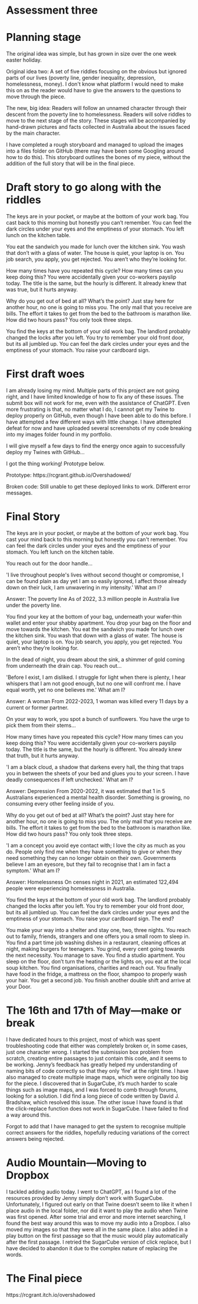 # Assessment three
# Planning stage

</p>The original idea was simple, but has grown in size over the one week easter holiday.</p>
</p>Original idea two: A set of five riddles focusing on the obvious but ignored parts of our lives (poverty line, gender inequality, depression, homelessness, money). 
I don't know what platform I would need to make this on as the reader would have to give the answers to the questions to move through the piece.</p>

</p>The new, big idea: Readers will follow an unnamed character through their descent from the poverty line to homelessness. Readers will solve riddles to move to the next stage of the story. These stages will be accompanied by hand-drawn pictures and facts collected in Australia about the issues faced by the main character.</p>

</p>I have completed a rough storyboard and managed to upload the images into a files folder on GitHub (there may have been some Googling around how to do this). This storyboard outlines the bones of my piece, without the addition of the full story that will be in the final piece.</p>

# Draft story to go along with the riddles

</p>The keys are in your pocket, or maybe at the bottom of your work bag. You cast back to this morning but honestly you can’t remember. You can feel the dark circles under your eyes and the emptiness of your stomach. You left lunch on the kitchen table.</p>

</p>You eat the sandwich you made for lunch over the kitchen sink. You wash that don’t with a glass of water. The house is quiet, your laptop is on. You job search, you apply, you get rejected. You aren’t who they’re looking for.</p>

</p>How many times have you repeated this cycle? How many times can you keep doing this? You were accidentally given your co-workers payslip today. The title is the same, but the hourly is different. It already knew that was true, but it hurts anyway.</p>

</p>Why do you get out of bed at all? What’s the point? Just stay here for another hour, no one is going to miss you. The only mail that you receive are bills. The effort it takes to get from the bed to the bathroom is marathon like. How did two hours pass? You only took three steps.</p>

</p>You find the keys at the bottom of your old work bag. The landlord probably changed the locks after you left. You try to remember your old front door, but its all jumbled up. You can feel the dark circles under your eyes and the emptiness of your stomach. You raise your cardboard sign.</p>

# First draft woes

</p>I am already losing my mind. Multiple parts of this project are not going right, and I have limited knowledge of how to fix any of these issues. The submit box will not work for me, even with the assistance of ChatGPT. Even more frustrating is that, no matter what I do, I cannot get my Twine to deploy properly on GitHub, even though I have been able to do this before. I have attempted a few different ways with little change. I have attempted defeat for now and have uploaded several screenshots of my code breaking into my images folder found in my portfolio.</p>

</p>I will give myself a few days to find the energy once again to successfully deploy my Twines with GitHub...
</p>

</p>I got the thing working! Prototype below.</p>
</p>Prototype: https://rcgrant.github.io/Overshadowed/</p>

</p>Broken code: Still unable to get these deployed links to work. Different error messages.</p>

# Final Story
</p>The keys are in your pocket, or maybe at the bottom of your work bag. You cast your mind back to this morning but honestly you can't remember. You can feel the dark circles under your eyes and the emptiness of your stomach. You left lunch on the kitchen table.  
</p>
</p>You reach out for the door handle...
</p>
</p>'I live throughout people's lives without second thought or compromise, I can be found plain as day yet I am so easily ignored, I affect those already down on their luck, I am unwavering in my intensity.' What am I?
</p>
</p>Answer: The poverty line
As of 2022, 3.3 million people in Australia live under the poverty line.
</p>
</p>You find your key at the bottom of your bag, underneath your wafer-thin wallet and enter your shabby apartment. You drop your bag on the floor and move towards the kitchen.
You eat the sandwich you made for lunch over the kitchen sink. You wash that down with a glass of water. The house is quiet, your laptop is on. You job search, you apply, you get rejected. You aren’t who they’re looking for.
</p>
</p>In the dead of night, you dream about the sink, a shimmer of gold coming from underneath the drain cap. You reach out…
</p>
</p>'Before I exist, I am disliked. I struggle for light when there is plenty, I hear whispers that I am not good enough, but no one will confront me. I have equal worth, yet no one believes me.'
What am I?
</p>
</p>Answer: A woman
From 2022-2023, 1 woman was killed every 11 days by a current or former partner.
</p>
</p>On your way to work, you spot a bunch of sunflowers. You have the urge to pick them from their stems...
</p>
</p>How many times have you repeated this cycle? How many times can you keep doing this? You were accidentally given your co-workers payslip today. The title is the same, but the hourly is different. You already knew that truth, but it hurts anyway.
</p>
</p>'I am a black cloud, a shadow that darkens every hall, the thing that traps you in between the sheets of your bed and glues you to your screen. I have deadly consequences if left unchecked.'
What am I?
</p>
</p>Answer: Depression
From 2020-2022, it was estimated that 1 in 5 Australians experienced a mental health disorder. 
Something is growing, no consuming every other feeling inside of you.
</p>
</p>Why do you get out of bed at all? What’s the point? Just stay here for another hour, no one is going to miss you. The only mail that you receive are bills. The effort it takes to get from the bed to the bathroom is marathon like. How did two hours pass? You only took three steps.
</p>
</p>'I am a concept you avoid eye contact with; I love the city as much as you do. People only find me when they have something to give or when they need something they can no longer obtain on their own. Governments believe I am an eyesore, but they fail to recognise that I am in fact a symptom.'
What am I?
</p>
</p>Answer: Homelessness
On censes night in 2021, an estimated 122,494 people were experiencing homelessness in Australia. 
</p>
</p>You find the keys at the bottom of your old work bag. The landlord probably changed the locks after you left. You try to remember your old front door, but its all jumbled up. You can feel the dark circles under your eyes and the emptiness of your stomach. You raise your cardboard sign.
The end?
</p>
</p>You make your way into a shelter and stay one, two, three nights.
You reach out to family, friends, strangers and one offers you a small room to sleep in.
You find a part time job washing dishes in a restaurant, cleaning offices at night, making burgers for teenagers. You grind, every cent going towards the next necessity.
You manage to save.
You find a studio apartment.
You sleep on the floor, don’t turn the heating or the lights on, you eat at the local soup kitchen.
You find organisations, charities and reach out. You finally have food in the fridge, a mattress on the floor, shampoo to properly wash your hair.
You get a second job.
You finish another double shift and arrive at your Door.
</p>


# The 16th and 17th of May—make or break
</p>I have dedicated hours to this project, most of which was spent troubleshooting code that either was completely broken or, in some cases, just one character wrong. I started the submission box problem from scratch, creating entire passages to just contain this code, and it seems to be working. Jenny’s feedback has greatly helped my understanding of naming bits of code correctly so that they only ‘fire’ at the right time. I have also managed to create multiple image maps, which were originally too big for the piece. I discovered that in SugarCube, it’s much harder to scale things such as image maps, and I was forced to comb through forums, looking for a solution. I did find a long piece of code written by David J. Bradshaw, which resolved this issue. The other issue I have found is that the click-replace function does not work in SugarCube. I have failed to find a way around this.
</p>
</p>Forgot to add that I have managed to get the system to recognise multiple correct answers for the riddles, hopefully reducing variations of the correct answers being rejected.
</p>

# Audio Mountain—Moving to Dropbox
</p>I tackled adding audio today. I went to ChatGPT, as I found a lot of the resources provided by Jenny simply don’t work with SugarCube. Unfortunately, I figured out early on that Twine doesn’t seem to like it when I place audio in the local folder, nor did it want to play the audio when Twine was first opened. After some trial and error and more internet searching, I found the best way around this was to move my audio into a Dropbox. I also moved my images so that they were all in the same place. I also added in a play button on the first passage so that the music would play automatically after the first passage. I retried the SugarCube version of click replace, but I have decided to abandon it due to the complex nature of replacing the words.
</p>

# The Final piece
</p> https://rcgrant.itch.io/overshadowed
</p>
